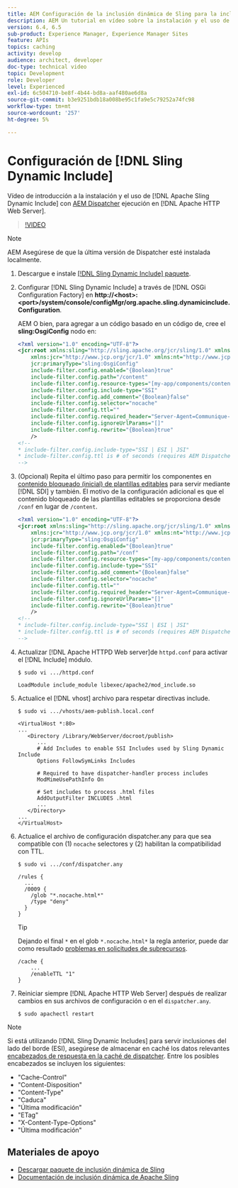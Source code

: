 ```yaml
---
title: AEM Configuración de la inclusión dinámica de Sling para la inclusión de
description: AEM Un tutorial en vídeo sobre la instalación y el uso de Apache Sling Dynamic Include con Dispatcher de en ejecución en el servidor web HTTP de Apache.
version: 6.4, 6.5
sub-product: Experience Manager, Experience Manager Sites
feature: APIs
topics: caching
activity: develop
audience: architect, developer
doc-type: technical video
topic: Development
role: Developer
level: Experienced
exl-id: 6c504710-be8f-4b44-bd8a-aaf480ae6d8a
source-git-commit: b3e9251bdb18a008be95c1fa9e5c79252a74fc98
workflow-type: tm+mt
source-wordcount: '257'
ht-degree: 5%

---
```


# Configuración de [!DNL Sling Dynamic Include]

Vídeo de introducción a la instalación y el uso de [!DNL Apache Sling Dynamic Include] con [AEM Dispatcher](https://experienceleague.adobe.com/docs/experience-manager-dispatcher/using/dispatcher.html?lang=es) ejecución en [!DNL Apache HTTP Web Server].

>[!VIDEO](https://video.tv.adobe.com/v/17040?quality=12&learn=on)

>[!NOTE]
>
> AEM Asegúrese de que la última versión de Dispatcher esté instalada localmente.

1. Descargue e instale [[!DNL Sling Dynamic Include] paquete](https://sling.apache.org/downloads.cgi).
1. Configurar [!DNL Sling Dynamic Include] a través de [!DNL OSGi Configuration Factory] en **http://&lt;host>:&lt;port>/system/console/configMgr/org.apache.sling.dynamicinclude.Configuration**.

   AEM O bien, para agregar a un código basado en un código de, cree el **sling:OsgiConfig** nodo en:

   ```xml
   <?xml version="1.0" encoding="UTF-8"?>
   <jcr:root xmlns:sling="http://sling.apache.org/jcr/sling/1.0" xmlns:cq="http://www.day.com/jcr/cq/1.0"
       xmlns:jcr="http://www.jcp.org/jcr/1.0" xmlns:nt="http://www.jcp.org/jcr/nt/1.0"
       jcr:primaryType="sling:OsgiConfig"
       include-filter.config.enabled="{Boolean}true"
       include-filter.config.path="/content"
       include-filter.config.resource-types="[my-app/components/content/highly-dynamic]"
       include-filter.config.include-type="SSI" 
       include-filter.config.add_comment="{Boolean}false"
       include-filter.config.selector="nocache"
       include-filter.config.ttl=""
       include-filter.config.required_header="Server-Agent=Communique-Dispatcher"
       include-filter.config.ignoreUrlParams="[]"
       include-filter.config.rewrite="{Boolean}true"
       />
   <!--
   * include-filter.config.include-type="SSI | ESI | JSI"
   * include-filter.config.ttl is # of seconds (requires AEM Dispatcher 4.1.11+)
   -->
   ```

1. (Opcional) Repita el último paso para permitir los componentes en [contenido bloqueado (inicial) de plantillas editables](https://helpx.adobe.com/es/experience-manager/6-5/sites/developing/using/page-templates-editable.html) para servir mediante [!DNL SDI] y también. El motivo de la configuración adicional es que el contenido bloqueado de las plantillas editables se proporciona desde `/conf` en lugar de `/content`.

   ```xml
   <?xml version="1.0" encoding="UTF-8"?>
   <jcr:root xmlns:sling="http://sling.apache.org/jcr/sling/1.0" xmlns:cq="http://www.day.com/jcr/cq/1.0"
       xmlns:jcr="http://www.jcp.org/jcr/1.0" xmlns:nt="http://www.jcp.org/jcr/nt/1.0"
       jcr:primaryType="sling:OsgiConfig"
       include-filter.config.enabled="{Boolean}true"
       include-filter.config.path="/conf"
       include-filter.config.resource-types="[my-app/components/content/highly-dynamic]"
       include-filter.config.include-type="SSI" 
       include-filter.config.add_comment="{Boolean}false"
       include-filter.config.selector="nocache"
       include-filter.config.ttl=""
       include-filter.config.required_header="Server-Agent=Communique-Dispatcher"
       include-filter.config.ignoreUrlParams="[]"
       include-filter.config.rewrite="{Boolean}true"
       />
   <!--
   * include-filter.config.include-type="SSI | ESI | JSI"
   * include-filter.config.ttl is # of seconds (requires AEM Dispatcher 4.1.11+)
   -->
   ```

1. Actualizar [!DNL Apache HTTPD Web server]de `httpd.conf` para activar el [!DNL Include] módulo.

   ```shell
   $ sudo vi .../httpd.conf
   ```

   ```shell
   LoadModule include_module libexec/apache2/mod_include.so
   ```

1. Actualice el [!DNL vhost] archivo para respetar directivas include.

   ```shell
   $ sudo vi .../vhosts/aem-publish.local.conf
   ```

   ```shell
   <VirtualHost *:80>
   ...
      <Directory /Library/WebServer/docroot/publish>
         ...
         # Add Includes to enable SSI Includes used by Sling Dynamic Include
         Options FollowSymLinks Includes
   
         # Required to have dispatcher-handler process includes
         ModMimeUsePathInfo On
   
         # Set includes to process .html files
         AddOutputFilter INCLUDES .html
         ...
      </Directory>
   ...
   </VirtualHost>
   ```

1. Actualice el archivo de configuración dispatcher.any para que sea compatible con (1) `nocache` selectores y (2) habilitan la compatibilidad con TTL.

   ```shell
   $ sudo vi .../conf/dispatcher.any
   ```

   ```shell
   /rules {
     ...
     /0009 {
       /glob "*.nocache.html*"
       /type "deny"
     } 
   }
   ```

   >[!TIP]
   >
   > Dejando el final `*` en el glob `*.nocache.html*` la regla anterior, puede dar como resultado [problemas en solicitudes de subrecursos](https://github.com/AdobeDocs/experience-manager-learn.en/issues/16).

   ```shell
   /cache {
       ...
       /enableTTL "1"
   }
   ```

1. Reiniciar siempre [!DNL Apache HTTP Web Server] después de realizar cambios en sus archivos de configuración o en el `dispatcher.any`.

   ```shell
   $ sudo apachectl restart
   ```

>[!NOTE]
>
>Si está utilizando [!DNL Sling Dynamic Includes] para servir inclusiones del lado del borde (ESI), asegúrese de almacenar en caché los datos relevantes [encabezados de respuesta en la caché de dispatcher](https://experienceleague.adobe.com/docs/experience-manager-dispatcher/using/configuring/dispatcher-configuration.html#CachingHTTPResponseHeaders). Entre los posibles encabezados se incluyen los siguientes:
>
>* &quot;Cache-Control&quot;
>* &quot;Content-Disposition&quot;
>* &quot;Content-Type&quot;
>* &quot;Caduca&quot;
>* &quot;Última modificación&quot;
>* &quot;ETag&quot;
>* &quot;X-Content-Type-Options&quot;
>* &quot;Última modificación&quot;
>


## Materiales de apoyo

* [Descargar paquete de inclusión dinámica de Sling](https://sling.apache.org/downloads.cgi)
* [Documentación de inclusión dinámica de Apache Sling](https://github.com/Cognifide/Sling-Dynamic-Include)
